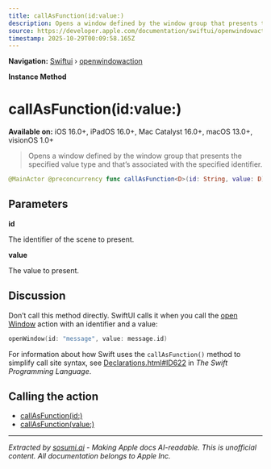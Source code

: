 ```yaml
---
title: callAsFunction(id:value:)
description: Opens a window defined by the window group that presents the specified value type and that’s associated with the specified identifier.
source: https://developer.apple.com/documentation/swiftui/openwindowaction/callasfunction(id:value:)
timestamp: 2025-10-29T00:09:58.165Z
---
```


**Navigation:** [Swiftui](/documentation/swiftui) › [openwindowaction](/documentation/swiftui/openwindowaction)

**Instance Method**

# callAsFunction(id:value:)

**Available on:** iOS 16.0+, iPadOS 16.0+, Mac Catalyst 16.0+, macOS 13.0+, visionOS 1.0+

> Opens a window defined by the window group that presents the specified value type and that’s associated with the specified identifier.

```swift
@MainActor @preconcurrency func callAsFunction<D>(id: String, value: D) where D : Decodable, D : Encodable, D : Hashable
```

## Parameters

**id**

The identifier of the scene to present.



**value**

The value to present.



## Discussion

Don’t call this method directly. SwiftUI calls it when you call the [open Window](/documentation/swiftui/environmentvalues/openwindow) action with an identifier and a value:

```swift
openWindow(id: "message", value: message.id)
```

For information about how Swift uses the `callAsFunction()` method to simplify call site syntax, see [Declarations.html#ID622](https://docs.swift.org/swift-book/ReferenceManual/Declarations.html#ID622) in *The Swift Programming Language*.

## Calling the action

- [callAsFunction(id:)](/documentation/swiftui/openwindowaction/callasfunction(id:))
- [callAsFunction(value:)](/documentation/swiftui/openwindowaction/callasfunction(value:))

---

*Extracted by [sosumi.ai](https://sosumi.ai) - Making Apple docs AI-readable.*
*This is unofficial content. All documentation belongs to Apple Inc.*
